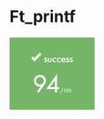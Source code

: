# Ft_printf
<img src="https://github.com/nikunicke/42/blob/master/ft_printf/resources/score.png?raw=true" width="150">